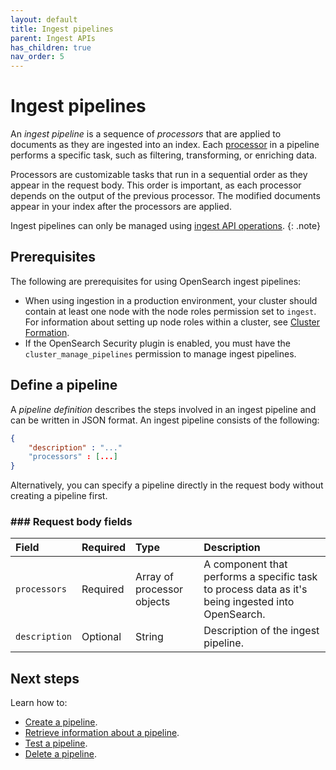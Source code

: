 ```yaml
---
layout: default
title: Ingest pipelines
parent: Ingest APIs
has_children: true
nav_order: 5
---
```


# Ingest pipelines

An _ingest pipeline_ is a sequence of _processors_ that are applied to documents as they are ingested into an index. Each [processor]({{site.url}}{{site.baseurl}}/api-reference/ingest-apis/ingest-processors/) in a pipeline performs a specific task, such as filtering, transforming, or enriching data. 

Processors are customizable tasks that run in a sequential order as they appear in the request body. This order is important, as each processor depends on the output of the previous processor. The modified documents appear in your index after the processors are applied.

Ingest pipelines can only be managed using [ingest API operations]({{site.url}}{{site.baseurl}}/api-reference/ingest-apis/index/).
{: .note}

## Prerequisites 

The following are prerequisites for using OpenSearch ingest pipelines:

- When using ingestion in a production environment, your cluster should contain at least one node with the node roles permission set to `ingest`. For information about setting up node roles within a cluster, see [Cluster Formation]({{site.url}}{{site.baseurl}}/opensearch/cluster/).
- If the OpenSearch Security plugin is enabled, you must have the `cluster_manage_pipelines` permission to manage ingest pipelines.

## Define a pipeline

A _pipeline definition_ describes the steps involved in an ingest pipeline and can be written in JSON format. An ingest pipeline consists of the following:

```json
{
    "description" : "..."
    "processors" : [...]
}
```

Alternatively, you can specify a pipeline directly in the request body without creating a pipeline first.

### ### Request body fields

Field | Required | Type | Description
:--- | :--- | :--- | :---
`processors` | Required | Array of processor objects | A component that performs a specific task to process data as it's being ingested into OpenSearch.
`description` | Optional | String | Description of the ingest pipeline. 

## Next steps

Learn how to:

- [Create a pipeline]({{site.url}}{{site.baseurl}}/api-reference/ingest-apis/create-ingest/).
- [Retrieve information about a pipeline]({{site.url}}{{site.baseurl}}/api-reference/ingest-apis/get-ingest/).
- [Test a pipeline]({{site.url}}{{site.baseurl}}/api-reference/ingest-apis/simulate-ingest/).
- [Delete a pipeline]({{site.url}}{{site.baseurl}}/api-reference/ingest-apis/delete-ingest/). 
